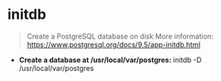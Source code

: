 # initdb
> Create a PostgreSQL database on disk
> More information: <https://www.postgresql.org/docs/9.5/app-initdb.html>
- **Create a database at /usr/local/var/postgres:**
initdb -D /usr/local/var/postgres
